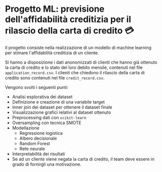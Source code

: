 # Progetto ML: previsione dell'affidabilità creditizia per il rilascio della carta di credito 💳

Il progetto consiste nella realizzazione di un modello di machine learning per stimare l'affidabilità creditizia di un cliente.  

Si hanno a disposizione i dati anonomizzati di clienti che hanno già ottenuto la carta di credito e lo stato del loro debito mensile, contenuti nel file `application_record.csv`. I clienti che chiedono il rilascio della carta di credito sono contenuti nel file `credit_record.csv`.

Vengono svolti i seguenti punti:
* Analisi esplorativa dei dataset
* Definizione e creazione di una variabile target
* Inner join dei dataset per ottenere il dataset finale
* Visualizzazione grafici relativi al dataset ottenuto
* Preprocessing dati con `scikit-learn`
* Oversampling con tecnica SMOTE
* Modellazione
  *   Regressione logistica
  *   Albero decisionale
  *   Random Forest
  *   Rete neurale
*   Interpretabilità dei risultati
  * Se ad un cliente viene negata la carta di credito, il team deve essere in grado di fornirgli una motivazione.
